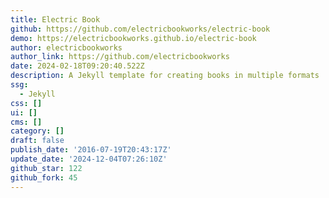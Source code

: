 ```yaml
---
title: Electric Book
github: https://github.com/electricbookworks/electric-book
demo: https://electricbookworks.github.io/electric-book
author: electricbookworks
author_link: https://github.com/electricbookworks
date: 2024-02-18T09:20:40.522Z
description: A Jekyll template for creating books in multiple formats
ssg:
  - Jekyll
css: []
ui: []
cms: []
category: []
draft: false
publish_date: '2016-07-19T20:43:17Z'
update_date: '2024-12-04T07:26:10Z'
github_star: 122
github_fork: 45
---
```

